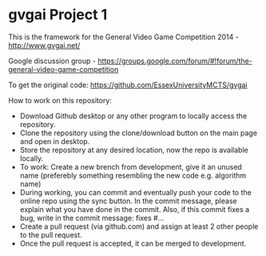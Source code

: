gvgai Project 1
=====

This is the framework for the General Video Game Competition 2014 - http://www.gvgai.net/

Google discussion group - https://groups.google.com/forum/#!forum/the-general-video-game-competition

To get the original code: https://github.com/EssexUniversityMCTS/gvgai

How to work on this repository:
- Download Github desktop or any other program to locally access the repository.
- Clone the repository using the clone/download button on the main page and open in desktop.
- Store the repository at any desired location, now the repo is available locally.
- To work: Create a new brench from development, give it an unused name (preferebly something resembling the new code e.g. algorithm name)
- During working, you can commit and eventually push your code to the online repo using the sync button. In the commit message, please explain what you have done in the commit. Also, if this commit fixes a bug, write in the commit message: fixes #...
- Create a pull request (via github.com) and assign at least 2 other people to the pull request.
- Once the pull request is accepted, it can be merged to development.
